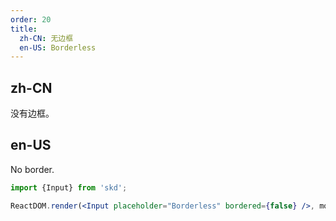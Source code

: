 ```yaml
---
order: 20
title:
  zh-CN: 无边框
  en-US: Borderless
---
```


## zh-CN

没有边框。

## en-US

No border.

```jsx
import {Input} from 'skd';

ReactDOM.render(<Input placeholder="Borderless" bordered={false} />, mountNode);
```
